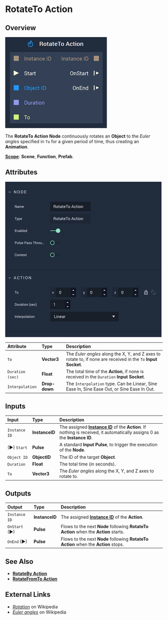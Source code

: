 # RotateTo Action

## Overview

![The RotateTo Action Node.](../../.gitbook/assets/rotatetoactionnode.png)

The **RotateTo Action Node** continuously rotates an **Object** to the *Euler angles* specified in `To` for a given period of time, thus creating an **Animation**.

[**Scope**](../overview.md#scopes): **Scene**, **Function**, **Prefab**.

## Attributes

![The RotateTo Action Node Attributes.](../../.gitbook/assets/rotatetoactionattributes.png)

| Attribute | Type | Description |
| :--- | :--- | :--- |
| `To` | **Vector3** | The *Euler angles* along the X, Y, and Z axes to rotate to, if none are received in the `To` **Input Socket**. |
| `Duration (sec)` | **Float** | The total time of the **Action**, if none is received in the `Duration` **Input Socket**. |
| `Interpolation` | **Drop-down** | The `Interpolation` type. Can be Linear, Sine Ease In, Sine Ease Out, or Sine Ease In Out. |

## Inputs

| Input | Type | Description |
| :--- | :--- | :--- |
| `Instance ID` | **InstanceID** | The assigned [**Instance ID**](README.md#instance-id) of the **Action**. If nothing is received, it automatically assigns 0 as the **Instance ID**. |
| \(►\) `Start` | **Pulse** | A standard **Input Pulse**, to trigger the execution of the **Node**. |
| `Object ID` | **ObjectID** | The ID of the target **Object**. |
| `Duration` | **Float** | The total time \(in seconds\). |
| `To` | **Vector3** | The *Euler angles* along the X, Y, and Z axes to rotate to. |

## Outputs

| Output | Type | Description |
| :--- | :--- | :--- |
| `Instance ID` | **InstanceID** | The assigned [**Instance ID**](README.md#instance-id) of the **Action**.  |
| `OnStart` \(►\) | **Pulse** | Flows to the next **Node** following **RotateTo Action** when the **Action** starts. |
| `OnEnd` \(►\) | **Pulse** | Flows to the next **Node** following **RotateTo Action** when the **Action** stops. |

## See Also

* [**RotateBy Action**](rotatebyaction.md)
* [**RotateFromTo Action**](rotatefromtoaction.md)

## External Links

* [_Rotation_](https://en.wikipedia.org/wiki/Rotation) on Wikipedia
* [_Euler angles_](https://en.wikipedia.org/wiki/Euler_angles) on Wikipedia



